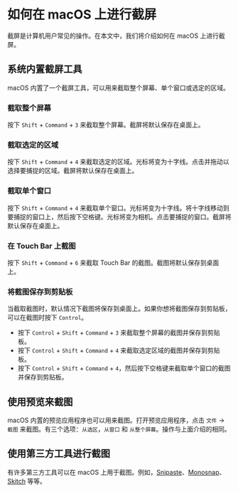 # 如何在 macOS 上进行截屏

<Validator lang="zh-hans" :platform-list="['macOS 14.2.1']" date="2024-01-11" />

截屏是计算机用户常见的操作。在本文中，我们将介绍如何在 macOS 上进行截屏。

## 系统内置截屏工具

macOS 内置了一个截屏工具，可以用来截取整个屏幕、单个窗口或选定的区域。

### 截取整个屏幕

按下 `Shift` + `Command` + `3` 来截取整个屏幕。截屏将默认保存在桌面上。

### 截取选定的区域

按下 `Shift` + `Command` + `4` 来截取选定的区域。光标将变为十字线。点击并拖动以选择要捕捉的区域。截屏将默认保存在桌面上。

### 截取单个窗口

按下 `Shift` + `Command` + `4` 来截取单个窗口。光标将变为十字线。将十字线移动到要捕捉的窗口上，然后按下空格键。光标将变为相机。点击要捕捉的窗口。截屏将默认保存在桌面上。

### 在 Touch Bar 上截图

按下 `Shift` + `Command` + `6` 来截取 Touch Bar 的截图。截图将默认保存到桌面上。

### 将截图保存到剪贴板

当截取截图时，默认情况下截图将保存到桌面上。如果你想将截图保存到剪贴板，可以在截图时按下 `Control`。

- 按下 `Control` + `Shift` + `Command` + `3` 来截取整个屏幕的截图并保存到剪贴板。
- 按下 `Control` + `Shift` + `Command` + `4` 来截取选定区域的截图并保存到剪贴板。
- 按下 `Control` + `Shift` + `Command` + `4`，然后按下空格键来截取单个窗口的截图并保存到剪贴板。

## 使用预览来截图

macOS 内置的预览应用程序也可以用来截图。打开预览应用程序，点击 `文件` -> `截图` 来截图。有三个选项：`从选区`，`从窗口` 和 `从整个屏幕`。操作与上面介绍的相同。

## 使用第三方工具进行截图

有许多第三方工具可以在 macOS 上用于截图。例如，[Snipaste](https://www.snipaste.com/)、[Monosnap](https://monosnap.com/)、[Skitch](https://evernote.com/products/skitch) 等等。